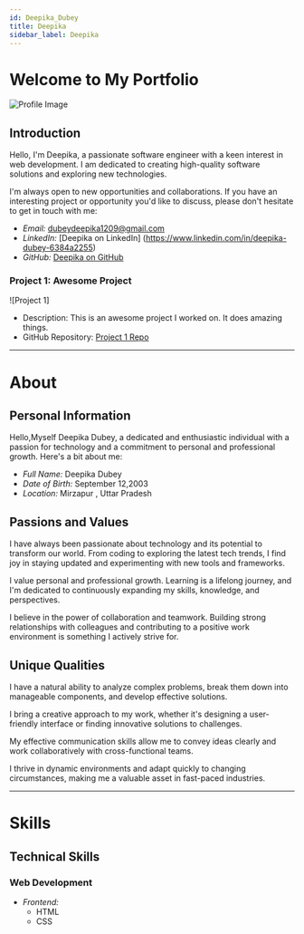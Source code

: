 ```yaml
---
id: Deepika_Dubey
title: Deepika
sidebar_label: Deepika
---
```


# Welcome to My Portfolio


![Profile Image](https://www.instagram.com/krishn_sakkhiiiii/)

## Introduction

Hello, I'm Deepika, a passionate software engineer with a keen interest in web development. I am dedicated to creating high-quality software solutions and exploring new technologies.


I'm always open to new opportunities and collaborations. If you have an interesting project or opportunity you'd like to discuss, please don't hesitate to get in touch with me:

- *Email:* dubeydeepika1209@gmail.com
- *LinkedIn:* [Deepika on LinkedIn] (https://www.linkedin.com/in/deepika-dubey-6384a2255)
- *GitHub:* [Deepika on GitHub](https://github.com/software-incubator-probation-1/introduction-to-git-Dubey1209)
### Project 1: Awesome Project

![Project 1]

- Description: This is an awesome project I worked on. It does amazing things.
- GitHub Repository: [Project 1 Repo](https://github.com/Dubey1209/Portfolio.git)





-------------------------------------------------

# About


## Personal Information

Hello,Myself Deepika Dubey, a dedicated and enthusiastic individual with a passion for technology and a commitment to personal and professional growth. Here's a bit about me:

- *Full Name:* Deepika Dubey
- *Date of Birth:* September 12,2003
- *Location:* Mirzapur , Uttar Pradesh

## Passions and Values


I have always been passionate about technology and its potential to transform our world. From coding to exploring the latest tech trends, I find joy in staying updated and experimenting with new tools and frameworks.


I value personal and professional growth. Learning is a lifelong journey, and I'm dedicated to continuously expanding my skills, knowledge, and perspectives.


I believe in the power of collaboration and teamwork. Building strong relationships with colleagues and contributing to a positive work environment is something I actively strive for.


## Unique Qualities


I have a natural ability to analyze complex problems, break them down into manageable components, and develop effective solutions.


I bring a creative approach to my work, whether it's designing a user-friendly interface or finding innovative solutions to challenges.


My effective communication skills allow me to convey ideas clearly and work collaboratively with cross-functional teams.


I thrive in dynamic environments and adapt quickly to changing circumstances, making me a valuable asset in fast-paced industries.



-------------------------------------------------

# Skills




## Technical Skills

### Web Development

- *Frontend:*
  - HTML
  - CSS
  
